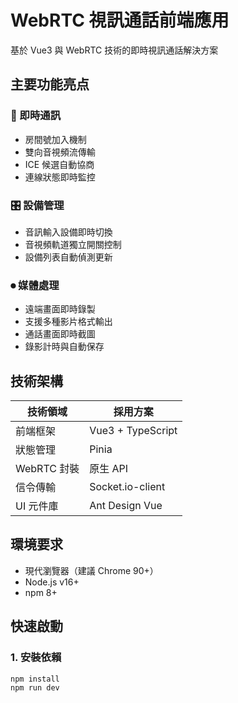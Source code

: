 
# WebRTC 視訊通話前端應用

基於 Vue3 與 WebRTC 技術的即時視訊通話解決方案

## 主要功能亮点

### 🎥 即時通訊

- 房間號加入機制
- 雙向音視頻流傳輸
- ICE 候選自動協商
- 連線狀態即時監控

### 🎛 設備管理

- 音訊輸入設備即時切換
- 音視頻軌道獨立開關控制
- 設備列表自動偵測更新

### ⏺ 媒體處理

- 遠端畫面即時錄製
- 支援多種影片格式輸出
- 通話畫面即時截圖
- 錄影計時與自動保存

## 技術架構

| 技術領域    | 採用方案          |
| ----------- | ----------------- |
| 前端框架    | Vue3 + TypeScript |
| 狀態管理    | Pinia             |
| WebRTC 封裝 | 原生 API          |
| 信令傳輸    | Socket.io-client  |
| UI 元件庫   | Ant Design Vue    |

## 環境要求

- 現代瀏覽器（建議 Chrome 90+）
- Node.js v16+
- npm 8+

## 快速啟動

### 1. 安裝依賴

```bash
npm install
npm run dev
```
